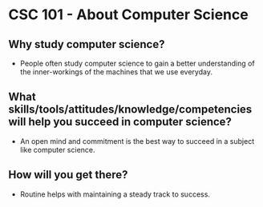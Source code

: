 # CSC 101 - About Computer Science


## Why study computer science?

- People often study computer science to gain a better understanding of the inner-workings of the machines that we use everyday.




## What skills/tools/attitudes/knowledge/competencies will help you succeed in computer science?

- An open mind and commitment is the best way to succeed in a subject like computer science.






## How will you get there?

- Routine helps with maintaining a steady track to success.





